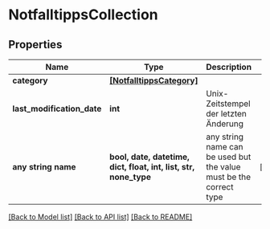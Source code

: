 # NotfalltippsCollection


## Properties
Name | Type | Description | Notes
------------ | ------------- | ------------- | -------------
**category** | [**[NotfalltippsCategory]**](NotfalltippsCategory.md) |  | 
**last_modification_date** | **int** | Unix-Zeitstempel der letzten Änderung | 
**any string name** | **bool, date, datetime, dict, float, int, list, str, none_type** | any string name can be used but the value must be the correct type | [optional]

[[Back to Model list]](../README.md#documentation-for-models) [[Back to API list]](../README.md#documentation-for-api-endpoints) [[Back to README]](../README.md)


